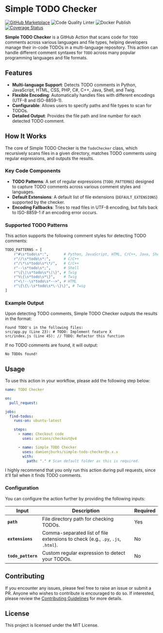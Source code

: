 # Simple TODO Checker

[![GitHub Marketplace](https://img.shields.io/badge/Marketplace-Simple%20Todo%20Checker-blue?logo=github)](https://github.com/marketplace/actions/simple-todo-checker)
![Code Quality Linter](https://github.com/damienjburks/simple-todo-checker/actions/workflows/linter.yml/badge.svg)
![Docker Publish](https://github.com/damienjburks/simple-todo-checker/actions/workflows/publish-image.yml/badge.svg)
[![Coverage Status](https://coveralls.io/repos/github/damienjburks/simple-todo-checker/badge.svg?branch=main)](https://coveralls.io/github/damienjburks/simple-todo-checker?branch=main)

**Simple TODO Checker** is a GitHub Action that scans code for `TODO` comments across various languages and file types, helping developers manage their in-code TODOs in a multi-language repository. This action can handle different comment syntaxes for `TODO` across many popular programming languages and file formats.

## Features

- **Multi-language Support**: Detects TODO comments in Python, JavaScript, HTML, CSS, PHP, C#, C++, Java, Shell, and Twig.
- **Flexible Encoding**: Automatically handles files with different encodings (UTF-8 and ISO-8859-1).
- **Configurable**: Allows users to specify paths and file types to scan for TODOs.
- **Detailed Output**: Provides the file path and line number for each detected TODO comment.

## How It Works

The core of Simple TODO Checker is the `TodoChecker` class, which recursively scans files in a given directory, matches TODO comments using regular expressions, and outputs the results.

### Key Code Components

- **TODO Patterns**: A set of regular expressions (`TODO_PATTERNS`) designed to capture TODO comments across various comment styles and languages.
- **Default Extensions**: A default list of file extensions (`DEFAULT_EXTENSIONS`) supported by the checker.
- **Encoding Fallbacks**: Tries to read files in UTF-8 encoding, but falls back to ISO-8859-1 if an encoding error occurs.

### Supported TODO Patterns

This action supports the following comment styles for detecting TODO comments:

```python
TODO_PATTERNS = [
    r"#\s*todo\s*:",       # Python, JavaScript, HTML, C/C++, Java, Shell
    r"//\s*todo\s*:",      # C/C++
    r"/\*\s*todo\s*\*/",   # C/C++
    r"--\s*todo\s*;",      # Shell
    r"\{\|\s*todo\s*\|\}", # Twig
    r"%\{\s*todo\s*\}",    # Twig
    r"<\!--\s*todo\s*-->", # HTML
    r"\{\{\-\s*todo\s*\-\}\}", # Twig
]
```

### Example Output

Upon detecting TODO comments, Simple TODO Checker outputs the results in the format:

```text
Found TODO's in the following files:
src/app.py (Line 23): # TODO: Implement feature X
src/index.js (Line 45): // TODO: Refactor this function
```

If no TODO comments are found, it will output:

```text
No TODOs found!
```

## Usage

To use this action in your workflow, please add the following step below:

```yaml
name: TODO Checker

on:
  pull_request:

jobs:
  find-todos:
    runs-on: ubuntu-latest

    steps:
      - name: Checkout code
        uses: actions/checkout@v4

      - name: Simple TODO Checker
        uses: damienjburks/simple-todo-checker@x.x.x
        with:
          path: "." # Scan default folder as this is required.
```

I highly recommend that you only run this action during pull requests, since it'll fail when it finds TODO comments.

### Configuration

You can configure the action further by providing the following inputs:

| Input              | Description                                                                     | Required |
| ------------------ | ------------------------------------------------------------------------------- | -------- |
| **`path`**         | File directory path for checking TODOs.                                         | Yes      |
| **`extensions`**   | Comma-separated list of file extensions to check (e.g., `.py`, `.js`, `.html`). | No       |
| **`todo_pattern`** | Custom regular expression to detect your TODOs.                                 | No       |

## Contributing

If you encounter any issues, please feel free to raise an issue or submit a PR. Anyone who wishes to contribute is encouraged to do so. If interested, please review the [Contributing Guidelines](CONTRIBUTING.md) for more details.

## License

This project is licensed under the MIT License.
